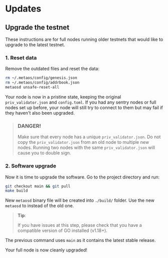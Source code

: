 # Updates

## Upgrade the testnet

These instructions are for full nodes running older testnets that would like to upgrade to the latest testnet.

### 1. Reset data

Remove the outdated files and reset the data:

```bash
rm ~/.metaos/config/genesis.json
rm ~/.metaos/config/addrbook.json
metaosd unsafe-reset-all
```

Your node is now in a pristine state, keeping the original `priv_validator.json` and `config.toml`. If you had any sentry nodes or full nodes set up before, your node will still try to connect to them but may fail if they haven't also been upgraded.

> ### DANGER!
> 
> Make sure that every node has a unique `priv_validator.json`. 
> Do not copy the `priv_validator.json` from an old node to multiple new nodes. 
> Running two nodes with the same `priv_validator.json` will cause you to double sign.

### 2. Software upgrade

Now it is time to upgrade the software. Go to the project directory and run:

```bash
git checkout main && git pull
make build
```

New `metaosd` binary file will be created into `./build/` folder. Use the new `metaosd` to instead of the old one.

> **Tip**:
> 
> If you have issues at this step, please check that you have a compatible version of GO installed (v1.18+).

The previous command uses `main` as it contains the latest stable release.

Your full node is now cleanly upgraded!
